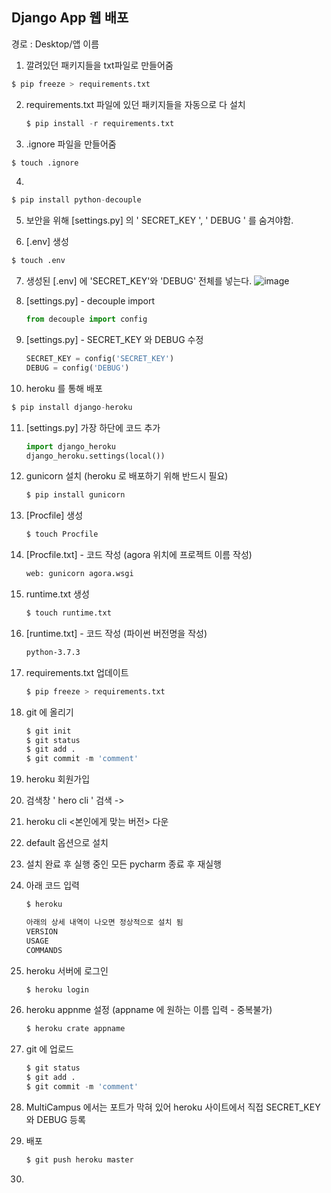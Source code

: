 ## Django App  웹 배포

경로 : Desktop/앱 이름

1.  깔려있던 패키지들을 txt파일로 만들어줌

   ``` python shell
   $ pip freeze > requirements.txt   
   ```

2. requirements.txt 파일에 있던 패키지들을 자동으로 다 설치

   ``` python shell
   $ pip install -r requirements.txt
   ```

3.  .ignore 파일을 만들어줌 

   ``` python shell
   $ touch .ignore 
   ```

4.  

   ``` python shell
   $ pip install python-decouple
   ```

5. 보안을 위해 [settings.py] 의  ' SECRET_KEY ', ' DEBUG ' 를 숨겨야함.

   

6.  [.env] 생성

   ``` python
   $ touch .env
   ```

7.  생성된 [.env] 에 'SECRET_KEY'와 'DEBUG' 전체를 넣는다. ![image](https://user-images.githubusercontent.com/48499094/60575732-092c8780-9db7-11e9-9235-478802157ce9.png)

8. [settings.py] - decouple import

   ``` python 
   from decouple import config
   ```

9. [settings.py] - SECRET_KEY 와 DEBUG 수정

   ``` python
   SECRET_KEY = config('SECRET_KEY')
   DEBUG = config('DEBUG')
   ```

10. heroku 를 통해 배포

   ``` python shell
   $ pip install django-heroku
   ```

11. [settings.py] 가장 하단에 코드 추가

    ``` python
    import django_heroku
    django_heroku.settings(local())
    ```

12. gunicorn 설치 (heroku 로 배포하기 위해 반드시 필요)

    ``` python shell
    $ pip install gunicorn
    ```

13. [Procfile] 생성

    ``` python shell
    $ touch Procfile 
    ```

14. [Procfile.txt] - 코드 작성     (agora 위치에 프로젝트 이름 작성)

    ``` txt
    web: gunicorn agora.wsgi
    ```

15. runtime.txt 생성

    ``` python shell
    $ touch runtime.txt
    ```

16. [runtime.txt] - 코드 작성   (파이썬 버전명을 작성)

    ``` txt
    python-3.7.3
    ```

17. requirements.txt 업데이트

    ``` python shell
    $ pip freeze > requirements.txt
    ```

18. git 에 올리기

    ``` python shell
    $ git init
    $ git status
    $ git add .
    $ git commit -m 'comment'
    ```

19. heroku 회원가입

20. 검색창 ' hero cli ' 검색  -> 

21. heroku cli <본인에게 맞는 버전> 다운

22. default 옵션으로 설치

23. 설치 완료 후 실행 중인 모든 pycharm 종료 후 재실행

24. 아래 코드 입력

    ``` python shell
    $ heroku
    
    아래의 상세 내역이 나오면 정상적으로 설치 됨
    VERSION
    USAGE
    COMMANDS
    ```

25. heroku 서버에 로그인

    ``` python shell
    $ heroku login
    ```

26. heroku appnme 설정  (appname 에 원하는 이름 입력 - 중복불가)

    ``` python shell
    $ heroku crate appname
    ```

27. git 에 업로드

    ``` python shell
    $ git status
    $ git add .
    $ git commit -m 'comment'
    ```

28. MultiCampus 에서는 포트가 막혀 있어 heroku 사이트에서 직접 SECRET_KEY와 DEBUG 등록

29. 배포

    ``` python shell
    $ git push heroku master
    ```

30. 
